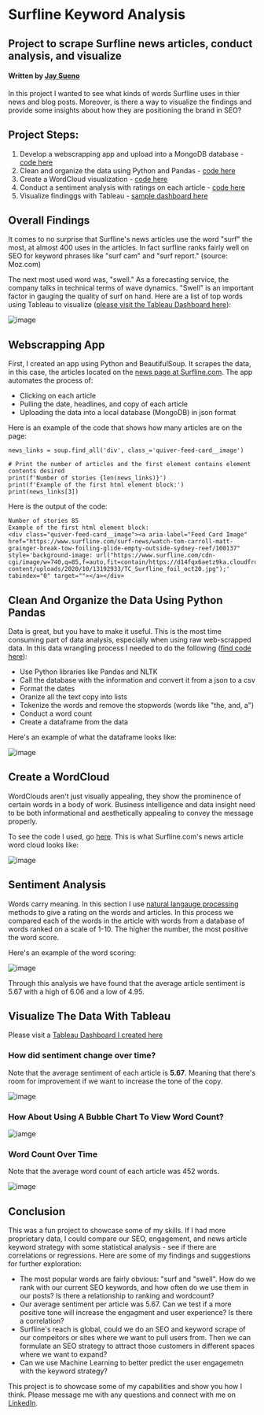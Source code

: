 # Surfline Keyword Analysis
## Project to scrape Surfline news articles, conduct analysis, and visualize
#### Written by [Jay Sueno](https://www.linkedin.com/in/jaysueno)

In this project I wanted to see what kinds of words Surfline uses in thier news and blog posts. Moreover, is there a way to visualize the findings and provide some insights about how they are positioning the brand in SEO? 

## Project Steps:
1. Develop a webscrapping app and upload into a MongoDB database - [code here](https://github.com/jaysueno/webscraping_surfline_blog/blob/main/app.py)
2. Clean and organize the data using Python and Pandas - [code here](https://github.com/jaysueno/webscraping_surfline_blog/blob/main/data_cleanup_notebook.ipynb)
3. Create a WordCloud visualization - [code here](https://github.com/jaysueno/webscraping_surfline_blog/blob/main/sufline_wordcloud_notebook.ipynb)
4. Conduct a sentiment analysis with ratings on each article - [code here](https://github.com/jaysueno/webscraping_surfline_blog/blob/main/sufline_wordcloud_notebook.ipynb)
5. Visualize findinggs with Tableau - [sample dashboard here](https://public.tableau.com/profile/jaysueno#!/vizhome/surflinewords/Dashboard1)

## Overall Findings
It comes to no surprise that Surfline's news articles use the word "surf" the most, at almost 400 uses in the articles. In fact surfline ranks fairly well on SEO for keyword phrases like "surf cam" and "surf report." (source: Moz.com) 

The next most used word was, "swell." As a forecasting service, the company talks in technical terms of wave dynamics. "Swell" is an important factor in gauging the quality of surf on hand. Here are a list of top words using Tableau to visualize ([please visit the Tableau Dashboard here](https://public.tableau.com/profile/jaysueno#!/vizhome/surflinewords/Dashboard1)):

![image](images/words-barchart.jpg)

## Webscrapping App
First, I created an app using Python and BeautifulSoup. It scrapes the data, in this case, the articles located on the [news page at Surfline.com](https://www.surfline.com/surf-news). The app automates the process of:
* Clicking on each article
* Pulling the date, headlines, and copy of each article
* Uploading the data into a local database (MongoDB) in json format

Here is an example of the code that shows how many articles are on the page:
```
news_links = soup.find_all('div', class_='quiver-feed-card__image')

# Print the number of articles and the first element contains element contents desired
print(f'Number of stories {len(news_links)}')
print(f'Example of the first html element block:')
print(news_links[3])
```
Here is the output of the code:
```
Number of stories 85
Example of the first html element block:
<div class="quiver-feed-card__image"><a aria-label="Feed Card Image" href="https://www.surfline.com/surf-news/watch-tom-carroll-matt-grainger-break-tow-foiling-glide-empty-outside-sydney-reef/100137" style='background-image: url("https://www.surfline.com/cdn-cgi/image/w=740,q=85,f=auto,fit=contain/https://d14fqx6aetz9ka.cloudfront.net/wp-content/uploads/2020/10/13192933/TC_Surfline_foil_oct20.jpg");' tabindex="0" target=""></a></div>
```

## Clean And Organize the Data Using Python Pandas 
Data is great, but you have to make it useful. This is the most time consuming part of data analysis, especially when using raw web-scrapped data. In this data wrangling process I needed to do the following ([find code here](data_cleanup_notebook.ipynb)):
* Use Python libraries like Pandas and NLTK
* Call the database with the information and convert it from a json to a csv
* Format the dates
* Oranize all the text copy into lists
* Tokenize the words and remove the stopwords (words like "the, and, a")
* Conduct a word count
* Create a dataframe from the data

Here's an example of what the dataframe looks like:

![image](images/dataframe.jpg)

## Create a WordCloud
WordClouds aren't just visually appealing, they show the prominence of certain words in a body of work. Business intelligence and data insight need to be both informational and aesthetically appealing to convey the message properly. 

To see the code I used, go [here](surfline_wordcloud_notebook.ipynb). This is what Surfline.com's news article word cloud looks like:

![image](images/copy_wordcloud.png)

## Sentiment Analysis
Words carry meaning. In this section I use [natural langauge processing](https://towardsdatascience.com/real-time-sentiment-analysis-on-social-media-with-open-source-tools-f864ca239afe) methods to give a rating on the words and articles. In this process we compared each of the words in the article with words from a database of words ranked on a scale of 1-10. The higher the number, the most positive the word score. 

Here's an example of the word scoring:

![image](images/word-rating.jpg)

Through this analysis we have found that the average article sentiment is 5.67 with a high of 6.06 and a low of 4.95.

## Visualize The Data With Tableau
Please visit a [Tableau Dashboard I created here](https://public.tableau.com/profile/jaysueno#!/vizhome/surflinewords/Dashboard1) 

### How did sentiment change over time?
Note that the average sentiment of each article is <b>5.67</b>. Meaning that there's room for improvement if we want to increase the tone of the copy.

![image](images/sentiment.jpg)

### How About Using A Bubble Chart To View Word Count?

![iamge](images/bubble.jpg)

### Word Count Over Time
Note that the average word count of each article was 452 words.

![image](images/wordcount.jpg)

## Conclusion
This was a fun project to showcase some of my skills. If I had more proprietary data, I could compare our SEO, engagement, and news article keyword strategy with some statistical analysis - see if there are correlations or regressions. Here are some of my findings and suggestions for further exploration:
* The most popular words are fairly obvious: "surf and "swell". How do we rank with our current SEO keywords, and how often do we use them in our posts? Is there a relationship to ranking and wordcount?
* Our average sentiment per article was 5.67. Can we test if a more positive tone will increase the engagment and user experience? Is there a correlation?
* Surfline's reach is global, could we do an SEO and keyword scrape of our compeitors or sites where we want to pull users from. Then we can formulate an SEO strategy to attract those customers in different spaces where we want to expand?
* Can we use Machine Learning to better predict the user engagemetn with the keyword strategy?

This project is to showcase some of my capabilities and show you how I think. Please message me with any questions and connect with me on [LinkedIn](https://www.linkedin.com/in/jaysueno).